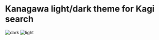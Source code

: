# Kanagawa light/dark theme for Kagi search

![dark](https://github.com/user-attachments/assets/3591d2b1-7cea-4f98-90c0-242ca28545f2)
![light](https://github.com/user-attachments/assets/b6d0c98c-b09b-4ec0-9be2-d722da2c3f5a)
